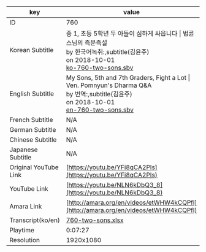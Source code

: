 |  key  |  value  |
|-------|---------|
| ID            | 760 |
| Korean Subtitle | 중 1, 초등 5학년 두 아들이 심하게 싸웁니다 \| 법륜스님의 즉문즉설<br>by 한국어녹취:,subtitle(김윤주)<br>on 2018-10-01<br>[ko-760-two-sons.sbv](https://github.com/jungtosociety/dharma-qna/raw/master/sub/760/ko-760-two-sons.sbv)<br>|
| English Subtitle | My Sons, 5th and 7th Graders, Fight a Lot \| Ven. Pomnyun's Dharma Q&A<br>by 번역:,subtitle(김윤주)<br>on 2018-10-01<br>[en-760-two-sons.sbv](https://github.com/jungtosociety/dharma-qna/raw/master/sub/760/en-760-two-sons.sbv)<br>|
| French Subtitle | N/A |
| German Subtitle | N/A |
| Chinese Subtitle | N/A |
| Japanese Subtitle | N/A |
| Original YouTube Link  | [https://youtu.be/YFi8qCA2PIs](https://youtu.be/YFi8qCA2PIs) |
| YouTube Link  | [https://youtu.be/NLN6kDbQ3_8](https://youtu.be/NLN6kDbQ3_8) |
| Amara Link    | [http://amara.org/en/videos/etWHW4kCQPfl](http://amara.org/en/videos/etWHW4kCQPfl) |
| Transcript(ko/en) | [760-two-sons.xlsx](https://github.com/jungtosociety/dharma-qna/raw/master/sub/760/760-two-sons.xlsx) |
| Playtime | 0:07:27 |
| Resolution | 1920x1080|
